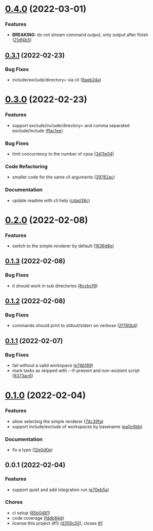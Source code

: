 <a name="0.4.0"></a>
# [0.4.0](https://github.com/jwplayer/npm-run-ws/compare/v0.3.1...v0.4.0) (2022-03-01)

### Features

* **BREAKING:** do not stream command output, only output after finish ([21df4b5](https://github.com/jwplayer/npm-run-ws/commit/21df4b5))

<a name="0.3.1"></a>
## [0.3.1](https://github.com/jwplayer/npm-run-ws/compare/v0.3.0...v0.3.1) (2022-02-23)

### Bug Fixes

* include/exclude/directory= via cli ([8aeb24a](https://github.com/jwplayer/npm-run-ws/commit/8aeb24a))

<a name="0.3.0"></a>
# [0.3.0](https://github.com/jwplayer/npm-run-ws/compare/v0.2.0...v0.3.0) (2022-02-23)

### Features

* support exclude/include/directory= and comma separated exclude/include ([ffac1ee](https://github.com/jwplayer/npm-run-ws/commit/ffac1ee))

### Bug Fixes

* limit concurrency to the number of cpus ([3411e04](https://github.com/jwplayer/npm-run-ws/commit/3411e04))

### Code Refactoring

* smaller code for the same cli arguments ([39782ac](https://github.com/jwplayer/npm-run-ws/commit/39782ac))

### Documentation

* update readme with cli help ([cdad38c](https://github.com/jwplayer/npm-run-ws/commit/cdad38c))

<a name="0.2.0"></a>
# [0.2.0](https://github.com/jwplayer/npm-run-ws/compare/v0.1.3...v0.2.0) (2022-02-08)

### Features

* switch to the simple renderer by default ([1636d8e](https://github.com/jwplayer/npm-run-ws/commit/1636d8e))

<a name="0.1.3"></a>
## [0.1.3](https://github.com/jwplayer/npm-run-ws/compare/v0.1.2...v0.1.3) (2022-02-08)

### Bug Fixes

* it should work in sub directories ([8ccbcf9](https://github.com/jwplayer/npm-run-ws/commit/8ccbcf9))

<a name="0.1.2"></a>
## [0.1.2](https://github.com/jwplayer/npm-run-ws/compare/v0.1.1...v0.1.2) (2022-02-08)

### Bug Fixes

* commands should print to stdout/stderr on verbose ([2f780b4](https://github.com/jwplayer/npm-run-ws/commit/2f780b4))

<a name="0.1.1"></a>
## [0.1.1](https://github.com/jwplayer/npm-run-ws/compare/v0.1.0...v0.1.1) (2022-02-07)

### Bug Fixes

* fail without a valid workspace ([e74b169](https://github.com/jwplayer/npm-run-ws/commit/e74b169))
* mark tasks as skipped with --if-present and non-existent script ([8373ac6](https://github.com/jwplayer/npm-run-ws/commit/8373ac6))

<a name="0.1.0"></a>
# [0.1.0](https://github.com/jwplayer/npm-run-ws/compare/v0.0.1...v0.1.0) (2022-02-04)

### Features

* allow selecting the simple renderer ([74c39fa](https://github.com/jwplayer/npm-run-ws/commit/74c39fa))
* support include/exclude of workspaces by basename ([ea0c6bb](https://github.com/jwplayer/npm-run-ws/commit/ea0c6bb))

### Documentation

* fix a typo ([12e0d0e](https://github.com/jwplayer/npm-run-ws/commit/12e0d0e))

<a name="0.0.1"></a>
## 0.0.1 (2022-02-04)

### Features

* support quiet and add integration run ([e70eb5a](https://github.com/jwplayer/npm-run-ws/commit/e70eb5a))

### Chores

* ci setup ([85b0481](https://github.com/jwplayer/npm-run-ws/commit/85b0481))
* code coverage ([fddb84d](https://github.com/jwplayer/npm-run-ws/commit/fddb84d))
* license this project (#1) ([d356c50](https://github.com/jwplayer/npm-run-ws/commit/d356c50)), closes [#1](https://github.com/jwplayer/npm-run-ws/issues/1)

